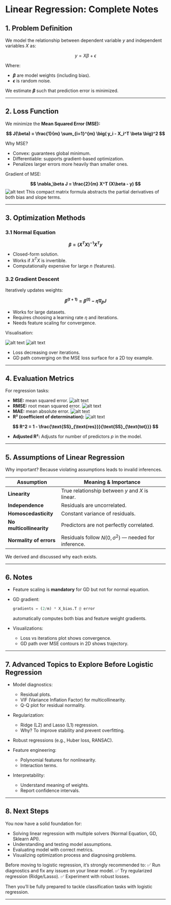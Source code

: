  

# Linear Regression: Complete Notes

## 1. **Problem Definition**

We model the relationship between dependent variable $y$ and independent variables $X$ as:

$$
y = X\beta + \epsilon
$$

Where: 

* **$\beta$** are model weights (including bias).
* **$\epsilon$** is random noise.

We estimate **$\beta$** such that prediction error is minimized.

---

## 2. **Loss Function**

We minimize the **Mean Squared Error (MSE):**

**$$
J(\beta) = \frac{1}{m} \sum_{i=1}^{m} \big( y_i - X_i^T \beta \big)^2
$$**

 

Why MSE?

* Convex: guarantees global minimum.
* Differentiable: supports gradient-based optimization.
* Penalizes larger errors more heavily than smaller ones.

Gradient of MSE:

**$$
\nabla_\beta J = \frac{2}{m} X^T (X\beta - y)
$$**
![alt text](image-1.png)
This compact matrix formula abstracts the partial derivatives of both bias and slope terms.

---

## 3. **Optimization Methods**

### 3.1 Normal Equation

**$$
\beta = (X^TX)^{-1}X^Ty
$$**

* Closed-form solution.
* Works if $X^TX$ is invertible.
* Computationally expensive for large $n$ (features).

### 3.2 Gradient Descent

Iteratively updates weights:

**$$
\beta^{(t+1)} = \beta^{(t)} - \eta \nabla_\beta J
$$**

* Works for large datasets.
* Requires choosing a learning rate $\eta$ and iterations.
* Needs feature scaling for convergence.

Visualisation:

![alt text](image-2.png)
![alt text](image-3.png)

* Loss decreasing over iterations.
* GD path converging on the MSE loss surface for a 2D toy example.

---

## 4. **Evaluation Metrics**

For regression tasks:

* **MSE:** mean squared error. ![alt text](image-4.png)
* **RMSE:** root mean squared error. ![alt text](image-5.png)
* **MAE:** mean absolute error. ![alt text](image-6.png)
* **R² (coefficient of determination):** ![alt text](image-7.png)

 **$$
  R^2 = 1 - \frac{\text{SS}_{\text{res}}}{\text{SS}_{\text{tot}}}
  $$**


* **Adjusted R²:**
  Adjusts for number of predictors $p$ in the model.

---

## 5. **Assumptions of Linear Regression**

Why important? Because violating assumptions leads to invalid inferences.

| Assumption               | Meaning & Importance                                      |
| ------------------------ | --------------------------------------------------------- |
| **Linearity**            | True relationship between $y$ and $X$ is linear.          |
| **Independence**         | Residuals are uncorrelated.                               |
| **Homoscedasticity**     | Constant variance of residuals.                           |
| **No multicollinearity** | Predictors are not perfectly correlated.                  |
| **Normality of errors**  | Residuals follow $N(0, \sigma^2)$ — needed for inference. |

We derived and discussed why each exists.

---

## 6. **Notes**

* Feature scaling is **mandatory** for GD but not for normal equation.
* GD gradient:

  ```python
  gradients = (2/m) * X_bias.T @ error
  ```

  automatically computes both bias and feature weight gradients.
* Visualizations:

  * Loss vs iterations plot shows convergence.
  * GD path over MSE contours in 2D shows trajectory.

---

## 7. **Advanced Topics to Explore Before Logistic Regression**

* Model diagnostics:

  * Residual plots.
  * VIF (Variance Inflation Factor) for multicollinearity.
  * Q-Q plot for residual normality.
* Regularization:

  * Ridge (L2) and Lasso (L1) regression.
  * Why? To improve stability and prevent overfitting.
* Robust regressions (e.g., Huber loss, RANSAC).
* Feature engineering:

  * Polynomial features for nonlinearity.
  * Interaction terms.
* Interpretability:

  * Understand meaning of weights.
  * Report confidence intervals.

---

## 8. **Next Steps**

You now have a solid foundation for:

* Solving linear regression with multiple solvers (Normal Equation, GD, Sklearn API).
* Understanding and testing model assumptions.
* Evaluating model with correct metrics.
* Visualizing optimization process and diagnosing problems.

Before moving to logistic regression, it’s strongly recommended to:
✅ Run diagnostics and fix any issues on your linear model.
✅ Try regularized regression (Ridge/Lasso).
✅ Experiment with robust losses.

Then you’ll be fully prepared to tackle classification tasks with logistic regression.

---
 
